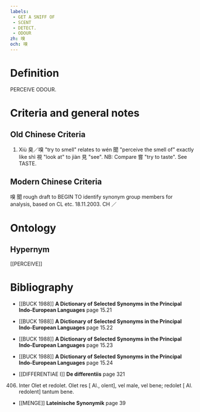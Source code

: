 ```yaml
---
labels: 
 - GET A SNIFF OF
 - SCENT
 - DETECT.
 - ODOUR
zh: 嗅
och: 嗅
---
```


# Definition
PERCEIVE ODOUR.
# Criteria and general notes
## Old Chinese Criteria
1. Xiù 臭／嗅 "try to smell" relates to wén 聞 "perceive the smell of" exactly like shì 視 "look at" to jiàn 見 "see".
NB: Compare 嘗 "try to taste". See TASTE.
## Modern Chinese Criteria
嗅
聞
rough draft to BEGIN TO identify synonym group members for analysis, based on CL etc. 18.11.2003. CH ／
# Ontology

## Hypernym
[[PERCEIVE]]
# Bibliography
- [[BUCK 1988]]
**A Dictionary of Selected Synonyms in the Principal Indo-European Languages** page 15.21

- [[BUCK 1988]]
**A Dictionary of Selected Synonyms in the Principal Indo-European Languages** page 15.22

- [[BUCK 1988]]
**A Dictionary of Selected Synonyms in the Principal Indo-European Languages** page 15.23

- [[BUCK 1988]]
**A Dictionary of Selected Synonyms in the Principal Indo-European Languages** page 15.24

- [[DIFFERENTIAE I]]
**De differentiis** page 321
406. Inter Olet et redolet. Olet res [ Al., olent], vel male, vel bene; redolet [ Al. redolent] tantum bene.
- [[MENGE]]
**Lateinische Synonymik** page 39
